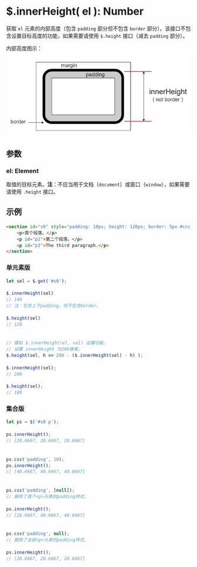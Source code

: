 # $.innerHeight( el ): Number

获取 `el` 元素的内部高度（包含 `padding` 部分但不包含 `border` 部分）。该接口不包含设置目标高度的功能，如果需要请使用 `$.height` 接口（减去 `padding` 部分）。

内部高度图示：

![内部高度（innerHeight）](images/innerHeight.png)


## 参数

### el: Element

取值的目标元素。**注**：不应当用于文档（`document`）或窗口（`window`），如果需要请使用 `.height` 接口。


## 示例

```html
<section id="s0" style="padding: 10px; height: 120px; border: 5px #ccc solid;">
    <p>首个段落。</p>
    <p id="p2">第二个段落。</p>
    <p id="p3">The third paragraph.</p>
</section>
```


### 单元素版

```js
let sel = $.get('#s0');

$.innerHeight(sel)
// 140
// 注：包含上下padding，但不包含border。

$.height(sel)
// 120


// 模拟 $.innerHeight(el, val) 设置功能。
// 设置 innerHeight 为200像素。
$.height(sel, h => 200 - ($.innerHeight(sel) - h) );

$.innerHeight(sel);
// 200

$.height(sel);
// 180
```


### 集合版

```js
let ps = $('#s0 p');

ps.innerHeight();
// [20.6667, 20.6667, 20.6667]


ps.css('padding', 10);
ps.innerHeight();
// [40.6667, 40.6667, 40.6667]


ps.css('padding', [null]);
// 删除了首个<p>元素的padding样式。

ps.innerHeight();
// [20.6667, 40.6667, 40.6667]


ps.css('padding', null);
// 删除了全部<p>元素的padding样式。

ps.innerHeight();
// [20.6667, 20.6667, 20.6667]
```

